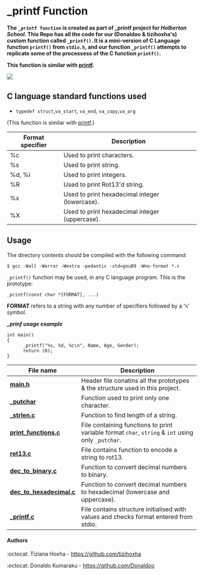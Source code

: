 # _printf Function

**The `_printf function` is created as part of _printf project for *Holberton School*. This Repo has all the code for our (Donaldoo & tizihoxha's) custom function called `_printf()`. It is a mini-version of C Language function `printf()` from `stdio.h`, and our function `_printf()` attempts to replicate some of the processess of the C function `printf()`.**

**This function is similar with [printf](https://man7.org/linux/man-pages/man3/printf.3.html).**

​![](https://user-images.githubusercontent.com/105612348/178139744-dbfb10e7-caf5-4925-91d4-214299a837d6.jpg)


## C language standard functions used

* ``typedef struct``,``va_start``, ``va_end``, ``va_copy``,``va_arg``



(This function is similar with [printf](https://man7.org/linux/man-pages/man3/printf.3.html).)

Format specifier | Description
--- | ---
%c | Used to print characters.
%s | Used to print string.
%d, %i | Used to print integers.
%R | Used to print Rot13'd string.
%x | Used to print hexadecimal integer (lowercase).
%X | Used to print hexadecimal integer (uppercase).


## Usage

The directory contents should be compiled with the following command:

```
$ gcc -Wall -Werror -Wextra -pedantic -std=gnu89 -Wno-format *.c

```

`_printf()` function may be used, in any C language program.  This is the
prototype:

```
_printf(const char *[FORMAT], ...)
```

__FORMAT__ refers to a string with any number of specifiers followed by a '`%`'
symbol. 

 ***_prinf usage example***
```
int main()
{
      _printf("%s, %d, %c\n", Name, Age, Gender);
      return (0);
} 
```

**File name** | **Description**
---- | ----
**[main.h](https://github.com/Donaldoo/holbertonschool-printf/blob/main/main.h)** | Header file conatins all the prototypes & the structure used in this project.
**[_putchar](https://github.com/Donaldoo/holbertonschool-printf/blob/main/_putchar.c)** | Function used to print only one character.
**[_strlen.c](https://github.com/Donaldoo/holbertonschool-printf/blob/main/_strlen.c)** | Function to find length of a string.
**[print_functions.c](https://github.com/Donaldoo/holbertonschool-printf/blob/main/print_functions.c)** | File containing functions to print variable format `char`, `string` & `int` using only `_putchar`.
**[rot13.c](https://github.com/Donaldoo/holbertonschool-printf/blob/main/rot13.c)** | File contains function to encode a string to rot13.
**[dec_to_binary.c](https://github.com/Donaldoo/holbertonschool-printf/blob/main/dec_to_binary.c)** | Function to convert decimal numbers to binary.
**[dec_to_hexadecimal.c](https://github.com/Donaldoo/holbertonschool-printf/blob/main/dec_to_hexadecimal.c)** | Function to convert decimal numbers to hexadecimal (lowercase and uppercase).
**[_printf.c](https://github.com/Donaldoo/holbertonschool-printf/blob/main/_printf.c)** | File contains structure initialised with values and checks format entered from stdio.

#### Authors

:octocat: Tiziana Hoxha - https://github.com/tizihoxha

:octocat: Donaldo Kumaraku - https://github.com/Donaldoo
